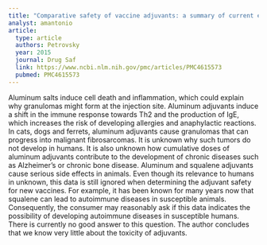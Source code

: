 ```yaml
---
title: "Comparative safety of vaccine adjuvants: a summary of current evidence and future needs"
analyst: amantonio
article:
  type: article
  authors: Petrovsky
  year: 2015
  journal: Drug Saf
  link: https://www.ncbi.nlm.nih.gov/pmc/articles/PMC4615573
  pubmed: PMC4615573
---
```


Aluminum salts induce cell death and inflammation, which could explain why granulomas might form at the injection site.
Aluminum adjuvants induce a shift in the immune response towards Th2 and the production of IgE, which increases the risk of developing allergies and anaphylactic reactions.
In cats, dogs and ferrets, aluminum adjuvants cause granulomas that can progress into malignant fibrosarcomas. It is unknown why such tumors do not develop in humans.
It is also unknown how cumulative doses of aluminum adjuvants contribute to the development of chronic diseases such as Alzheimer’s or chronic bone disease.
Aluminum and squalene adjuvants cause serious side effects in animals. Even though its relevance to humans in unknown, this data is still ignored when determining the adjuvant safety for new vaccines. For example, it has been known for many years now that squalene can lead to autoimmune diseases in susceptible animals. Consequently, the consumer may reasonably ask if this data indicates the possibility of developing autoimmune diseases in susceptible humans. There is currently no good answer to this question.
The author concludes that we know very little about the toxicity of adjuvants.
